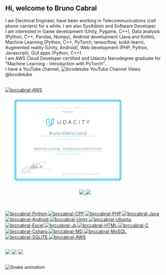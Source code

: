 ## Hi, welcome to Bruno Cabral

I am Electrical Engineer, have been working in Telecommunications (cell phone carriers) for a while. I am also SysAdmin and Software Developer.  
I am interested in Game development (Unity, Pygame, C++), Data analysis (Python, C++, Pandas, Numpy), Android development (Java and Kotlin), Machine Learning (Python, C++, PyTorch, tensorflow, scikit-learn), Augmented reality (Unity, Android), Web development (PHP, Python, Javascript), GUI apps (Python, C++).  
I am AWS Cloud Developer certified and Udacity Nanodegree graduate for "Machine Learning - Introduction with PyTorch".  
I have a YouTube channel, <a><img alt="bcodetube YouTube Channel Views" src="https://img.shields.io/youtube/channel/views/UCKv3DK64DJVcrAnk7W_fagQ"> @bcodetube</a>  


<div style="display: inline_block"><br>
  <a href="https://www.credly.com/badges/d0f1b2d7-68a4-4337-9eae-4dc08e667e93/linked_in_profile"><img align="center" alt="brccabral-AWS" src="https://images.credly.com/size/340x340/images/b9feab85-1a43-4f6c-99a5-631b88d5461b/image.png"></a>
  <a href="https://confirm.udacity.com/P5DP6EAA"><img align="center" alt="brccabral-Udacity" src="https://github.com/brccabral/brccabral/blob/694e2ba849f203e822648697ebf0dc2ddaf79e35/Udacity.svg" width="396px" height="306px"></a>
</div>

<div align="center">
  <a href="https://github.com/brccabral">
  <img height="180em" src="https://github-readme-stats.vercel.app/api?username=brccabral&show_icons=true&theme=dracula&include_all_commits=true&count_private=true"/>
  <img height="180em" src="https://github-readme-stats.vercel.app/api/top-langs/?username=brccabral&layout=compact&langs_count=7&theme=dracula"/>
</div>

##

<div style="display: inline_block"><br>
  <img align="center" alt="brccabral-Python" src="https://img.shields.io/badge/Python-3776AB?style=for-the-badge&logo=python&logoColor=white">
  <img align="center" alt="brccabral-CPP" src="https://img.shields.io/badge/C%2B%2B-00599C?style=for-the-badge&logo=c%2B%2B&logoColor=white">
  <img align="center" alt="brccabral-PHP" src="https://img.shields.io/badge/PHP-777BB4?style=for-the-badge&logo=php&logoColor=white">
  <img align="center" alt="brccabral-Java" src="https://img.shields.io/badge/Java-ED8B00?style=for-the-badge&logo=java&logoColor=white">
  <img align="center" alt="brccabral-Android" src="https://img.shields.io/badge/Android-3DDC84?style=for-the-badge&logo=android&logoColor=white">
  <img align="center" alt="brccabral-Unity" src="https://img.shields.io/badge/Unity-100000?style=for-the-badge&logo=unity&logoColor=white">
  <img align="center" alt="brccabral-Ubuntu" src="https://img.shields.io/badge/Ubuntu-E95420?style=for-the-badge&logo=ubuntu&logoColor=white">
  <img align="center" alt="brccabral-Excel" src="https://img.shields.io/badge/Microsoft_Excel-217346?style=for-the-badge&logo=microsoft-excel&logoColor=white">
  <img align="center" alt="brccabral-Js" src="https://img.shields.io/badge/JavaScript-F7DF1E?style=for-the-badge&logo=javascript&logoColor=black">
  <img align="center" alt="brccabral-HTML" src="https://img.shields.io/badge/HTML-239120?style=for-the-badge&logo=html5&logoColor=white">
  <img align="center" alt="brccabral-C" src="https://img.shields.io/badge/C-00599C?style=for-the-badge&logo=c&logoColor=white">
  <img align="center" alt="brccabral-Csharp" src="https://img.shields.io/badge/C%23-239120?style=for-the-badge&logo=c-sharp&logoColor=white">
  <img align="center" alt="brccabral-MD" src="https://img.shields.io/badge/Markdown-000000?style=for-the-badge&logo=markdown&logoColor=white">
  <img align="center" alt="brccabral-MySQL" src="https://img.shields.io/badge/MySQL-00000F?style=for-the-badge&logo=mysql&logoColor=white">
  <img align="center" alt="brccabral-SQLITE" src="https://img.shields.io/badge/SQLite-07405E?style=for-the-badge&logo=sqlite&logoColor=white">
  <img align="center" alt="brccabral-AWS" src="https://img.shields.io/badge/Cloud-AWS-orange?style=for-the-badge">
</div>

##

<div>
  <a href="https://www.twitter.com/brunorcabral" target="_blank"><img src="https://img.shields.io/badge/Twitter-1DA1F2?style=for-the-badge&logo=twitter&logoColor=white" target="_blank"></a>
  <a href="https://www.linkedin.com/in/bruno-cabral-a4aa0b2/" target="_blank"><img src="https://img.shields.io/badge/LinkedIn-0077B5?style=for-the-badge&logo=linkedin&logoColor=white" target="_blank"></a>
  <a href="https://itch.io/profile/brunorcabral" target="_blank"><img src="https://img.shields.io/badge/Itch.io-FA5C5C?style=for-the-badge&logo=itch.io&logoColor=white" target="_blank"></a>
</div>

##

<div>
  
  ![Snake animation](https://github.com/brccabral/brccabral/blob/output/github-contribution-grid-snake.svg)
  
</div>
